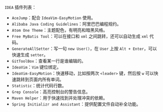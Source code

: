 `IDEA` 插件列表：

- `AceJump`：配合 `IdeaVim-EasyMotion` 使用。
- `Alibaba Java Coding Guidelines`：阿里巴巴编程规约。
- `Atom One Theme`：主题配色，有明亮和暗黑风格。
- `Free MyBatis Tool`：可以在接口和 `xml` 之间跳转，还可以自动生成 `xml` 代码。
- `GenerateAllSetter`：写一句 `new User()`，在 `User` 上按 `Alt + Enter`，可以快速生成 `setter`。
- `GitToolBox`：查看某一行是谁编辑的。
- `IdeaVim`：`Vim` 键位绑定。
- `IdeaVim-EasyMotion`：快速移动，比如按两次 `<leader>` 键，然后按 `w` 可以快速跳转到页面内所有单词。
- `Statistic`：统计代码行数。
- `Grep Console`：高亮控制台的警告信息。
- `Maven Helper`：用于快速找到并处理冲突的依赖。
- `Spring Initializr and Assistant`：提供配置文件自动补全功能。
